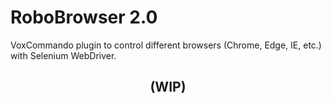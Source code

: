 # RoboBrowser 2.0
VoxCommando plugin to control different browsers (Chrome, Edge, IE, etc.) with Selenium WebDriver.
<h2 align="center"> (WIP) </h2>
